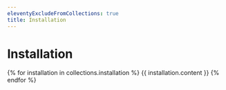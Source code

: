 ```yaml
---
eleventyExcludeFromCollections: true
title: Installation
---
```


# Installation

{% for installation in collections.installation %}
{{ installation.content }}
{% endfor %}



